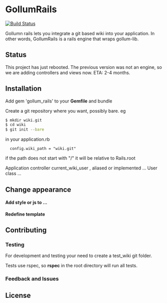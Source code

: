 # GollumRails
[![Build Status](https://travis-ci.org/gollum/gollum_rails.svg)](https://travis-ci.org/gollum/gollum_rails)

Gollumn rails lets you integrate a git based wiki into your application. In other words, GollumRails is 
a rails engine that wraps gollum-lib.

## Status

This project has just rebooted. The previous version was not an engine, so we are adding controllers and views now.
ETA: 2-4 months.

## Installation

Add gem 'gollum_rails' to your **Gemfile** and bundle

Create a git repository where you want, possibly bare. eg 

```bash
$ mkdir wiki.git
$ cd wiki
$ git init --bare
```

in your application.rb 

```
  config.wiki_path = "wiki.git"
```
if the path does not start with "/" it will be relative to Rails.root

Application controller current_wiki_user , aliased or implemented ...
User class ...

## Change appearance

#### Add style or js to ... 

#### Redefine template


## Contributing

### Testing

For development and testing your need to create a test_wiki git folder. 

Tests use rspec, so **rspec** in the root directory will run all tests. 

### Feedback and Issues

## License


